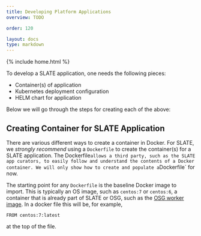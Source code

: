 ```yaml
---
title: Developing Platform Applications
overview: TODO

order: 120

layout: docs
type: markdown
---
```

{% include home.html %}

To develop a SLATE application, one needs the following pieces:

* Container(s) of application
* Kubernetes deployment configuration
* HELM chart for application

Below we will go through the steps for creating each of the above:

Creating Container for SLATE Application
----------------------------------------

There are various different ways to create a container in Docker. For SLATE, 
we *strongly recommend* using a `Dockerfile` to create the container(s) for 
a SLATE application. The Dockerfile` allows a third party, such as the SLATE 
app curators, to easily follow and understand the contents of a Docker 
container. We will only show how to create and populate a `Dockerfile` for 
now.

The starting point for any `Dockerfile` is the baseline Docker image to 
import. This is typically an OS image, such as `centos:7` or `centos:6`, 
a container that is already part of SLATE or OSG, such as the 
[OSG worker image](). 
In a docker file this will be, for example,

```
FROM centos:7:latest
````

at the top of the file. 
